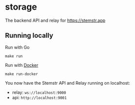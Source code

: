 # storage

The backend API and relay for https://stemstr.app

## Running locally

Run with Go

```
make run
```

Run with [Docker](https://docs.docker.com/compose/install/)

```
make run-docker
```

You now have the Stemstr API and Relay running on localhost:

- relay: `ws://localhost:9000`
- api: `http://localhost:9001`

